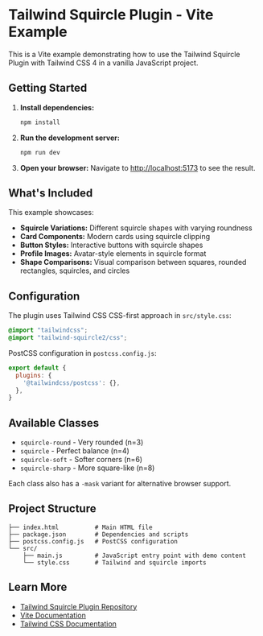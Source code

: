 # Tailwind Squircle Plugin - Vite Example

This is a Vite example demonstrating how to use the Tailwind Squircle Plugin with Tailwind CSS 4 in a vanilla JavaScript project.

## Getting Started

1. **Install dependencies:**
   ```bash
   npm install
   ```

2. **Run the development server:**
   ```bash
   npm run dev
   ```

3. **Open your browser:**
   Navigate to [http://localhost:5173](http://localhost:5173) to see the result.

## What's Included

This example showcases:

- **Squircle Variations:** Different squircle shapes with varying roundness
- **Card Components:** Modern cards using squircle clipping
- **Button Styles:** Interactive buttons with squircle shapes
- **Profile Images:** Avatar-style elements in squircle format
- **Shape Comparisons:** Visual comparison between squares, rounded rectangles, squircles, and circles

## Configuration

The plugin uses Tailwind CSS CSS-first approach in `src/style.css`:

```css
@import "tailwindcss";
@import "tailwind-squircle2/css";
```

PostCSS configuration in `postcss.config.js`:

```javascript
export default {
  plugins: {
    '@tailwindcss/postcss': {},
  },
}
```

## Available Classes

- `squircle-round` - Very rounded (n=3)
- `squircle` - Perfect balance (n=4) 
- `squircle-soft` - Softer corners (n=6)
- `squircle-sharp` - More square-like (n=8)

Each class also has a `-mask` variant for alternative browser support.

## Project Structure

```
├── index.html          # Main HTML file
├── package.json        # Dependencies and scripts
├── postcss.config.js   # PostCSS configuration
└── src/
    ├── main.js         # JavaScript entry point with demo content
    └── style.css       # Tailwind and squircle imports
```

## Learn More

- [Tailwind Squircle Plugin Repository](https://github.com/corysimmons/tailwind-squircle2)
- [Vite Documentation](https://vitejs.dev/guide/)
- [Tailwind CSS Documentation](https://tailwindcss.com/docs)